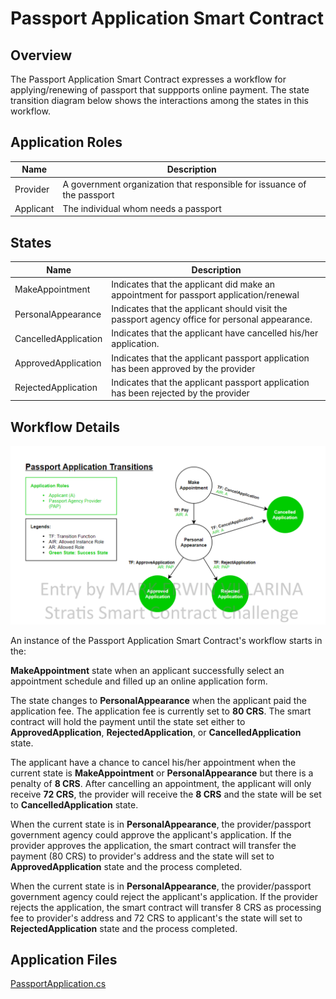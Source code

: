 Passport Application Smart Contract
==============================

Overview 
---------

The Passport Application Smart Contract expresses a workflow for applying/renewing  of passport 
that suppports online payment. The state transition diagram below shows the
interactions among the states in this workflow. 

Application Roles 
------------------

| Name                   | Description                                       |
|------------------------|---------------------------------------------------|
| Provider 				 | A government organization that responsible for issuance of the passport |
| Applicant    			 | The individual whom needs a passport |


States 
-------

| Name                   | Description                                       |
|------------------------|---------------------------------------------------|
|MakeAppointment 		 | Indicates that the applicant did make an appointment for passport application/renewal |
|PersonalAppearance 	 | Indicates that the applicant should visit the passport agency office for personal appearance.|
|CancelledApplication 	 | Indicates that the applicant have cancelled his/her application.|
|ApprovedApplication 	 | Indicates that the applicant passport application has been approved by the provider |
|RejectedApplication 	 | Indicates that the applicant passport application has been rejected by the provider |

Workflow Details
----------------

![](diagram.png)



An instance of the Passport Application Smart Contract's workflow starts in the:

<b>MakeAppointment</b> state when an applicant successfully select an appointment schedule and filled up an online application form. 

The state changes to <b>PersonalAppearance</b> when the applicant paid the application fee. The application fee is currently set to <b>80 CRS</b>. The smart contract will hold the payment until the state set either to <b>ApprovedApplication</b>, <b>RejectedApplication</b>, or <b>CancelledApplication</b> state.

The applicant have a chance to cancel his/her appointment when the current state is <b>MakeAppointment</b> or <b>PersonalAppearance</b> but there is a penalty of <b>8 CRS</b>. After cancelling an appointment,  the applicant will only receive <b>72 CRS</b>, the provider will receive the <b>8 CRS</b> and the state will be set to <b>CancelledApplication</b> state.

When the current state is in <b>PersonalAppearance</b>, the provider/passport government agency could approve the applicant's application. If the provider approves the application, the smart contract will transfer the payment (80 CRS) to provider's address and the state will set to <b>ApprovedApplication</b> state and the process completed.

When the current state is in <b>PersonalAppearance</b>, the provider/passport government agency could reject the applicant's application. If the provider rejects the application, the smart contract will transfer 8 CRS as processing fee to provider's address and 72 CRS to applicant's the state will set to <b>RejectedApplication</b> state and the process completed.

Application Files
-----------------
[PassportApplication.cs](./PassportApplicationContract/PassportApplication.cs)
